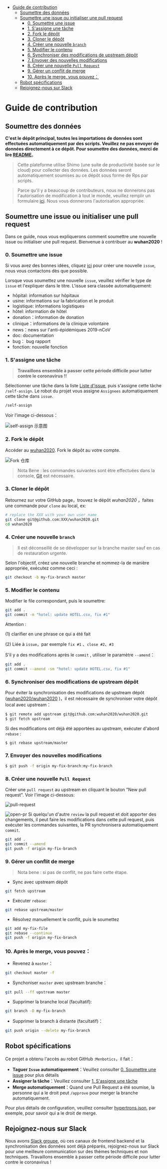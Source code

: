 <!-- TOC -->

- [Guide de contribution](#guide-de-contribution)
  - [Soumettre des données](#soumettre-des-données)
  - [Soumettre une issue ou initialiser une pull request](#soumettre-une-issue-ou-initialiser-une-pull-request)
    - [0. Soumettre une issue](#0-soumettre-une-issue)
    - [1. S'assigne une tâche](#1-sassigne-une-tâche)
    - [2. Fork le dépôt](#2-fork-le-dépôt)
    - [3. Cloner le dépôt](#3-cloner-le-dépôt)
    - [4. Créer une nouvelle  `branch`](#4-créer-une-nouvelle--branch)
    - [5. Modifier le contenu](#5-modifier-le-contenu)
    - [6. Synchroniser des modifications de upstream dépôt](#6-synchroniser-des-modifications-de-upstream-dépôt)
    - [7. Envoyer des nouvelles modifications](#7-envoyer-des-nouvelles-modifications)
    - [8. Créer une nouvelle `Pull Request`](#8-créer-une-nouvelle-pull-request)
    - [9. Gérer un conflit de merge](#9-gérer-un-conflit-de-merge)
    - [10. Après le merge, vous pouvez：](#10-après-le-merge-vous-pouvez)
  - [Robot spécifications](#robot-spécifications)
  - [Rejoignez-nous sur Slack](#rejoignez-nous-sur-slack)
  
<!-- /TOC -->

# Guide de contribution
## Soumettre des données
**C'est le dépôt principal, toutes les importations de données sont effectuées automatiquement par des scripts. Veuillez ne pas envoyer de données directement à ce dépôt. Pour soumettre des données, merci de lire [README](../../zh-cn/dev/README.md)**。

> Cette plateforme utilise Shimo (une suite de productivité basée sur le cloud) pour collecter des données. Les données seront automatiquement soumises au ce dépôt sous forme de Rps par scripts.

> Parce qu'il y a beaucoup de contributeurs, nous ne donnerons pas l'autorisation de modification à tout le monde, veuillez remplir un formulaire [ici](https://shimo.im/forms/YVJkGrGCWwQPTpqY/fill). Nous vous donnerons l'autorisation appropriée.


## Soumettre une issue ou initialiser une pull request
Dans ce guide, nous vous expliquerons comment soumettre une nouvelle issue ou initialiser une pull request. Bienvenue à contribuer au **wuhan2020** ! 

### 0. Soumettre une issue

Si vous avez des bonnes idées, cliquez [ici](https://github.com/wuhan2020/wuhan2020/issues) pour créer une nouvelle  `issue`, nous vous contactons dès que possible.

Lorsque vous soumettez une nouvelle  `issue`, veuillez vérifier le type de  `issue` et l'expliquer dans le titre. L'issue sera classée automatiquement:

-   hôpital: information sur hôpitaux
-   usine: informations sur la fabrication et le produit
-   logistique: informations logistiques
-   hôtel: information de hôtel
-   donation：information de donation
-   clinique：informations de la clinique volontaire
-   news：news sur l'anti-épidémiques 2019-nCoV
-   doc: documentation
-   bug： bug rapport
-   fonction: nouvelle fonction

### 1. S'assigne une tâche

> **Travaillons ensemble à passer cette période difficile pour lutter contre le coronavirus !!**

Sélectionner une tâche dans la liste [Liste d'issue](https://github.com/wuhan2020/wuhan2020/issues), puis s'assigne cette tâche  `/self-assign`. Le robot du projet vous assigne `Assignees` automatiquement cette tâche dans `issue`. 

```
/self-assign
```

Voir l'image ci-dessous：

![self-assign 示意图](/images/docs/self-assign.png)

### 2. Fork le dépôt

Accéder au  [wuhan2020](https://github.com/wuhan2020/wuhan2020). Fork le dépôt au votre compte.

![Fork 仓库](/images/docs/fork-repo.png)

> Nota Bene :  les commandes suivantes sont être effectuées dans la console, [Git](https://git-scm.com/) est nécessaire.

### 3. Cloner le dépôt

Retournez sur votre GitHub page，trouvez le dépôt _wuhan2020_ ，faites une commande pour `clone` au local, ex:

```bash
# replace the XXX with your own user name
git clone git@github.com:XXX/wuhan2020.git
cd wuhan2020
```

### 4. Créer une nouvelle  `branch`

> Il est déconseillé de se développer sur la branche master sauf en cas de restauration urgente.

Selon l'objectif, créez une nouvelle branche et nommez-la de manière appropriée, exécutez comme ceci :

```bash
git checkout -b my-fix-branch master
```

### 5. Modifier le contenu

Modifier le file correspondant, puis le soumettre:

```bash
git add .
git commit -m "hotel: update HOTEL.csv, fix #1"
```

Attention :

(1) clarifier en une phrase ce qui a été fait

(2) Liée à `issue`，par exemple `fix #1` 、`close #2`、`#3`

S'il y a des modifications après le `commit` , utiliser le paramètre `--amend`：

```bash
git add .
git commit --amend -sm "hotel: update HOTEL.csv, fix #1"
```

### 6. Synchroniser des modifications de upstream dépôt

Pour éviter la synchronisation des modifications de upstream dépôt ([wuhan2020/wuhan2020](https://github.com/wuhan2020/wuhan2020) )，il est nécessaire de synchroniser votre dépôt local avec upstream：

```bash
$ git remote add upstream git@github.com:wuhan2020/wuhan2020.git
$ git fetch upstream
```

Si des modifications ont déjà été apportées au upstream, exécuter d'abord `rebase` :

```bash
$ git rebase upstream/master
```

### 7. Envoyer des nouvelles modifications 

```bash
$ git push -f origin my-fix-branch:my-fix-branch
```

### 8. Créer une nouvelle `Pull Request`

Créer une  `pull request` au upstream en cliquant le bouton "New pull request". Voir l'image ci-dessous:

![pull-request](/images/docs/pull-request.png)

![open-pr](/images/docs/open-pr.png)
Si quelqu'un d'autre  `review` la pull request et doit apporter des changements, il peut faire les modifications dans cette pull request, puis exécuter les commandes suivantes, la PR synchronisera automatiquement `commit`.

```bash
git add .
git commit --amend
git push -f origin my-fix-branch
```

### 9. Gérer un conflit de merge

> Nota bene : si pas de conflit, ne pas faire cette étape.

-   Sync avec upstream dépôt

```bash
git fetch upstream
```

-   Exécuter `rebase`:

```bash
git rebase upstream/master
```

-   Résolvez manuellement le conflit, puis le soumettez

```bash
git add my-fix-file
git rebase --continue
git push -f origin my-fix-branch
```

### 10. Après le merge, vous pouvez：

-   Revenez à  `master`：

```bash
git checkout master -f
```

-   Synchoniser  `master` avec upstream branche：

```bash
git pull --ff upstream master
```

-   Supprimer la branche local (facultatif):

```bash
git branch -D my-fix-branch
```

-   Supprimer la branch à distante (facultatif)：

```bash
git push origin --delete my-fix-branch
```

## Robot spécifications

Ce projet a obtenu l'accès au robot GitHub :`Menbotics`，il fait：

-   **Taguer `Issue` automatiquement**：Veuillez consulter [0. Soumettre une issue](#0-soumettre-une-issue) pour plus détails
-   **Assigner la tâche**：Veuillez consulter [1. S'assigne une tâche](#1-s-assigne-une-t-che)
-   **Merge automatiquement**：Quand une Pull Request a été soumise, la personne qui a le droit peut `/approve`  pour merger la branche automatiquement.

Pour plus détails de configuration, veuillez consulter [hypertrons.json](./.github/hypertrons.json), par exemple, pour savoir qui a le droit de merge.

## Rejoignez-nous sur Slack

Nous avons [Slack groupe](https://join.slack.com/t/wuhan2020/shared_invite/enQtOTQxMTU4MzgyNTYwLWIxMTMyNWI4NWE2YTk3NGRjZGJhMjUzNmJhMjg1MDQ3OTEzNDE5NGY4MWFhMjRlYWU4MmE3ZGQyOGU4N2YwMzY), où ces canaux de frontend backend et la synchronisation des données sont déjà préparés, rejoignez-nous sur Slack pour une meilleure communication sur des thèmes techniques et non techniques.
Travaillons ensemble à passer cette période difficile pour lutter contre le coronavirus !
